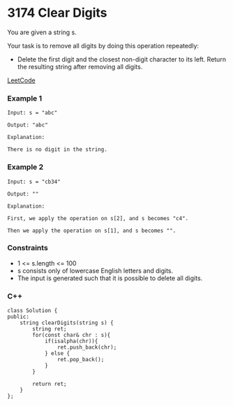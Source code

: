 # 3174 Clear Digits

You are given a string s.

Your task is to remove all digits by doing this operation repeatedly:

* Delete the first digit and the closest non-digit character to its left.
Return the resulting string after removing all digits.
 
[LeetCode](https://leetcode.cn/problems/bitwise-or-of-adjacent-elements/)

### Example 1

```
Input: s = "abc"

Output: "abc"

Explanation:

There is no digit in the string.
```

### Example 2

```
Input: s = "cb34"

Output: ""

Explanation:

First, we apply the operation on s[2], and s becomes "c4".

Then we apply the operation on s[1], and s becomes "".
```

### Constraints

* 1 <= s.length <= 100
* s consists only of lowercase English letters and digits.
* The input is generated such that it is possible to delete all digits.

### C++ 

```
class Solution {
public:
    string clearDigits(string s) {
        string ret;
        for(const char& chr : s){
            if(isalpha(chr)){
                ret.push_back(chr);
            } else {
                ret.pop_back();
            }
        }
        
        return ret;
    }
};
```